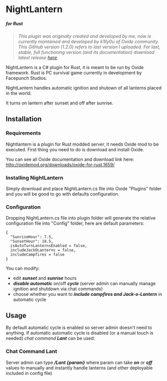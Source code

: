 # NightLantern 
##### for Rust


>_This plugin was originally created and developed by me, now is currently mantained and developed by k1lly0u of Oxide community. This GitHub version (1.2.0) refers to last version I uploaded. For last, stable, full functioning version (and its documentation) download latest release [here](http://oxidemod.org/downloads/oxide-for-rust.1659/)._

NightLantern is a C# plugin for Rust, it is meant to be run by Oxide framework.
Rust is PC survival game currently in development by Facepunch Studios.

NightLantern handles automatic ignition and shutown of all lanterns placed in the world. 

It turns on lantern after sunset and off after sunrise.

## Installation
### Requirements
Nightlantern is a plugin for Rust modded server, it needs Oxide mod to be executed. First thing you need to do is download and install Oxide.

You can see all Oxide documentation and download link here:
http://oxidemod.org/downloads/oxide-for-rust.1659/

### Installing NightLantern
Simply download and place NightLantern.cs file into Oxide "Plugins" folder and you will be good to go with defaults configuration.

### Configuration
Dropping NightLantern.cs file into plugin folder will generate the relative 
configuration file into "Config" folder, here are default parameters:

```
{
  "SunriseHour": 7.5, 
  "SunsetHour": 18.5,
  isAutoTurnLanternsEnabled = false,
  includeJackOLanterns = false,
  includeCampfires = false
}
```
You can modify:
- edit **_sunset_** and **_sunrise_** hours
- **_disable automatic_** on/off **_cycle_** (server admin can manually manage ignition and shutdown via chat commands)
- choose whether you want to **_include campfires and Jack-o-Lantern_** in automatic cycle

## Usage
By default automatic cycle is enabled so server admin doesn't need to anything. If automatic automatic cycle is disabled (or a manual touch is needed) _chat command **Lant**_ can be used:

### Chat Command Lant
Server admin can type **_/Lant {param}_** where param can take **_on_** or **_off_** values to manually and instantly handle lanterns (and other deployable included in config file)

